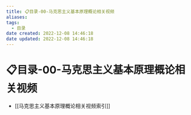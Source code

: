 ```yaml
---
title: 📋目录-00-马克思主义基本原理概论相关视频
aliases:
tags:
  - 目录
date created: 2022-12-08 14:46:18
date updated: 2022-12-08 14:46:18
---
```


# 📋目录-00-马克思主义基本原理概论相关视频

- [[马克思主义基本原理概论相关视频索引]]
